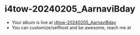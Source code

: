 # i4tow-20240205_AarnaviBday
- Your album is live at [i4tow-20240205_AarnaviBday](https://rathnasorg.github.io/i4tow/a/i4tow-20240205_AarnaviBday/0/d750rw.github.io)
- You can customize/selfhost and be awesome, reach me at 
